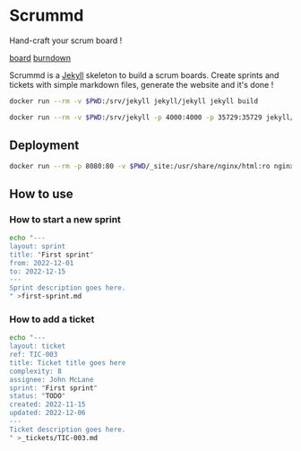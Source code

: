 # Scrummd

Hand-craft your scrum board !

[board](https://github.com/Lajule/scrummd/blob/master/board.png)
[burndown](https://github.com/Lajule/scrummd/blob/master/burndown.png)

Scrummd is a [Jekyll][1] skeleton to build a scrum boards. Create sprints and tickets with simple markdown files, generate the website and it's done !

```sh
docker run --rm -v $PWD:/srv/jekyll jekyll/jekyll jekyll build
```

```sh
docker run --rm -v $PWD:/srv/jekyll -p 4000:4000 -p 35729:35729 jekyll/jekyll jekyll serve --verbose --livereload
```

## Deployment

```sh
docker run --rm -p 8080:80 -v $PWD/_site:/usr/share/nginx/html:ro nginx
```

##  How to use

### How to start a new sprint

```sh
echo "---
layout: sprint
title: "First sprint"
from: 2022-12-01
to: 2022-12-15
---
Sprint description goes here.
" >first-sprint.md
```

### How to add a ticket

```sh
echo "---
layout: ticket
ref: TIC-003
title: Ticket title goes here
complexity: 8
assignee: John McLane
sprint: "First sprint"
status: "TODO"
created: 2022-11-15
updated: 2022-12-06
---
Ticket description goes here.
" >_tickets/TIC-003.md
```

[1]: https://jekyllrb.com/
